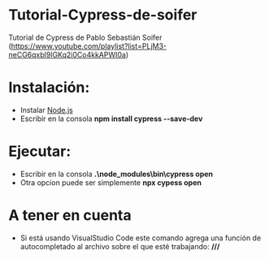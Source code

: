 # Tutorial-Cypress-de-soifer
Tutorial de Cypress de Pablo Sebastián Soifer (https://www.youtube.com/playlist?list=PLjM3-neCG6qxbI9lGKq2i0Co4kkAPWI0a)

# Instalación:
 - Instalar [Node.js](nodejs.org)
 - Escribir en la consola **npm install cypress --save-dev**

# Ejecutar:
 - Escribir en la consola **.\node_modules\bin\cypress open**
 - Otra opcion puede ser simplemente **npx cypess open**

# A tener en cuenta
 - Si está usando VisualStudio Code este comando agrega una función de autocompletado al archivo sobre el que esté trabajando:
    **/// <reference types="cypress" />**